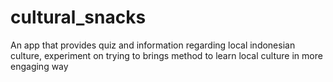 # cultural_snacks
An app that provides quiz and information regarding local indonesian culture, experiment on trying to brings method to learn local culture in more engaging way 
